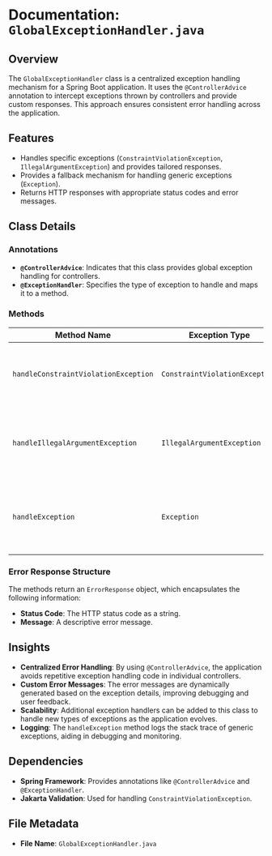 # Documentation: `GlobalExceptionHandler.java`

## Overview
The `GlobalExceptionHandler` class is a centralized exception handling mechanism for a Spring Boot application. It uses the `@ControllerAdvice` annotation to intercept exceptions thrown by controllers and provide custom responses. This approach ensures consistent error handling across the application.

## Features
- Handles specific exceptions (`ConstraintViolationException`, `IllegalArgumentException`) and provides tailored responses.
- Provides a fallback mechanism for handling generic exceptions (`Exception`).
- Returns HTTP responses with appropriate status codes and error messages.

## Class Details

### Annotations
- **`@ControllerAdvice`**: Indicates that this class provides global exception handling for controllers.
- **`@ExceptionHandler`**: Specifies the type of exception to handle and maps it to a method.

### Methods

| Method Name                              | Exception Type                  | HTTP Status Code         | Description                                                                 |
|------------------------------------------|---------------------------------|--------------------------|-----------------------------------------------------------------------------|
| `handleConstraintViolationException`     | `ConstraintViolationException` | `400 BAD_REQUEST`       | Handles validation errors caused by constraint violations.                 |
| `handleIllegalArgumentException`         | `IllegalArgumentException`     | `400 BAD_REQUEST`       | Handles errors caused by invalid arguments passed to methods.              |
| `handleException`                        | `Exception`                    | `500 INTERNAL_SERVER_ERROR` | Handles all other uncaught exceptions and logs the stack trace.            |

### Error Response Structure
The methods return an `ErrorResponse` object, which encapsulates the following information:
- **Status Code**: The HTTP status code as a string.
- **Message**: A descriptive error message.

## Insights
- **Centralized Error Handling**: By using `@ControllerAdvice`, the application avoids repetitive exception handling code in individual controllers.
- **Custom Error Messages**: The error messages are dynamically generated based on the exception details, improving debugging and user feedback.
- **Scalability**: Additional exception handlers can be added to this class to handle new types of exceptions as the application evolves.
- **Logging**: The `handleException` method logs the stack trace of generic exceptions, aiding in debugging and monitoring.

## Dependencies
- **Spring Framework**: Provides annotations like `@ControllerAdvice` and `@ExceptionHandler`.
- **Jakarta Validation**: Used for handling `ConstraintViolationException`.

## File Metadata
- **File Name**: `GlobalExceptionHandler.java`
